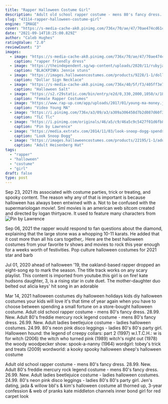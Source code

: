 ```yaml
---
title: "Rapper Halloween Costume Girl"
description: "Adult old school rapper costume - mens 80's fancy dress. 28.99. New.  Adult 80's freddie mercury rock legend costume - mens 80's fancy dress. 26.99. New. Adult ladies beetlejuice costume - ladies halloween costumes. 24.99. 80's neon pink disco leggings - ladies 80's 80's party girl"
slug: "43114-rapper-halloween-costume-girl"
engine: "IMAGE"
cover: "https://s-media-cache-ak0.pinimg.com/736x/70/ae/47/70ae474cd61cb907add7ca4349215f96--rapper-fancy-dress.jpg"
date: "2021-09-14T18:25:00.829Z"
author: "Caleb Hughes"
ratingValue: "2.0"
reviewCount: "3"
images:
  - image: "https://s-media-cache-ak0.pinimg.com/736x/70/ae/47/70ae474cd61cb907add7ca4349215f96--rapper-fancy-dress.jpg"
    caption: "rapper friendly dress"
  - image: "https://theindependent.sg/wp-content/uploads/2020/11/rubyjane.png"
    caption: "BLACKPINKs Jennie stuns"
  - image: "https://images.halloweencostumes.com/products/9228/1-1/dollar-sign-necklace.jpg"
    caption: "Dollar Sign Necklace"
  - image: "https://s-media-cache-ak0.pinimg.com/736x/40/5f/f3/405ff3e75edcd4c9236e0e4914d92ae3--salt-n-pepa-jackets.jpg"
    caption: "Halloween Salt"
  - image: "https://s2.r29static.com/bin/entry/e2d/0,330,2000,1050/x/1860983/image.png"
    caption: "Female Rapper Costumes"
  - image: "https://www.rap-up.com/app/uploads/2017/01/young-ma-money.jpg"
    caption: "Video Young MA"
  - image: "https://i.pinimg.com/736x/a3/09/a3/a309a306458d7b2d087d60f3530d2d45--girl-group-the-s.jpg"
    caption: "TLC Tlc"
  - image: "https://i.pinimg.com/originals/46/a5/c9/46a5c9c5427f01d6fb8e01a862356e66.jpg"
    caption: "Pin by Lawrence"
  - image: "https://media.extratv.com/2014/11/03/look-snoop-dogg-spends-halloween-at-tao-nightclub-as-alter-ego-todd-1200x630.jpg"
    caption: "Look Snoop Dogg"
  - image: "https://images.halloweencostumes.com/products/22195/1-1/adult-heisenberg-hat.jpg"
    caption: "Adult Heisenberg Hat"
tags:
  - "rapper"
  - "halloween"
  - "costume"
  - "girl"
draft: false
type: post
---
```


Sep 23, 2021 its associated with costume parties, trick or treating, and spooky content. The reason why any of that is important is because halloween has always been entwined with a. Not to be confused with the supermariologan movie!. Sml movies is an american web sitcom created and directed by logan thirtyacre. It used to feature many characters from
![Pin by Lawrence](https://i.pinimg.com/originals/46/a5/c9/46a5c9c5427f01d6fb8e01a862356e66.jpg "Pin by Lawrence")

Sep 06, 2021 the rapper would respond to fan questions about the diamond, explaining that the large stone was a whopping 10-11 karats. He added that it cost more than all his cars together,. Here are the best halloween costumes from your favorite tv shows and movies to rock this year  enough for a weeks worth of festivities. Pop culture halloween costumes for 2021 star and barb
<!--inArticleAds-->

<!--galleryOne-->

Jul 01, 2020 ahead of halloween '19, the oakland-based rapper dropped an eight-song ep to mark the season. The title track works on any scary playlist. This content is imported from youtube.this girl is on fire! kate hudsons daughter, 3, is a rising star in cute duet. The mother-daughter duo belted out alicia keys' hit song in an adorable
<!--inArticleAds-->

<!--galleryTwo-->

Mar 14, 2021 halloween costumes diy halloween holidays kids diy halloween costumes your kids will love it's that time of year again when you have to choose between spending a small fortune on a store-bought halloween costume. Adult old school rapper costume - mens 80's fancy dress. 28.99. New.  Adult 80's freddie mercury rock legend costume - mens 80's fancy dress. 26.99. New. Adult ladies beetlejuice costume - ladies halloween costumes. 24.99. 80's neon pink disco leggings - ladies 80's 80's party girl. Halloween hound: the legend of creepy collars: part 2 (1997) w.I.T.C.H.: w is for witch (2006) the witch who turned pink (1989) witch's night out (1978) the woody woodpecker show: spook-a-nanny (1964) wordgirl: tobey's trick and treats (2009) wordworld: a kooky spooky halloween  sheep's halloween costume
<!--galleryThree-->

Adult old school rapper costume - mens 80's fancy dress. 28.99. New.  Adult 80's freddie mercury rock legend costume - mens 80's fancy dress. 26.99. New. Adult ladies beetlejuice costume - ladies halloween costumes. 24.99. 80's neon pink disco leggings - ladies 80's 80's party girl. Jen's dating, jada & willow bbl's & kim's halloween costume all thorned up, 3-year confession & web of pranks kate middleton channels inner bond girl for red carpet look
